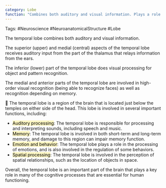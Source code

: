 ```yaml
---
category: Lobe
function: "Combines both auditory and visual information. Plays a role in Auditory Processing, Memory, Emotion and Behavior, and Spatial Processing."
---
```



Tags: #Neuroscience #NeuroanatomicalStructure #Lobe 

The temporal lobe combines both auditory and visual information. 

The superior (upper) and medial (central) aspects of the temporal lobe receives auditory input from the part of the thalamus that relays information from the ears.

The inferior (lower) part of the temporal lobe does visual processing for object and pattern recognition.

The medial and anterior parts of the temporal lobe are involved in high-order visual recognition (being able to recognize faces) as well as recognition depending on memory.

🤖 The temporal lobe is a region of the brain that is located just below the temples on either side of the head. This lobe is involved in several important functions, including:

- <mark style="background: #FFF3A3A6;">Auditory processing</mark>: The temporal lobe is responsible for processing and interpreting sounds, including speech and music.
- <mark style="background: #FFF3A3A6;">Memory</mark>: The temporal lobe is involved in both short-term and long-term memory, and damage to this region can impair memory function.
- <mark style="background: #FFF3A3A6;">Emotion and behavior</mark>: The temporal lobe plays a role in the processing of emotions, and is also involved in the regulation of some behaviors.
- <mark style="background: #FFF3A3A6;">Spatial processing</mark>: The temporal lobe is involved in the perception of spatial relationships, such as the location of objects in space.

Overall, the temporal lobe is an important part of the brain that plays a key role in many of the cognitive processes that are essential for human functioning.